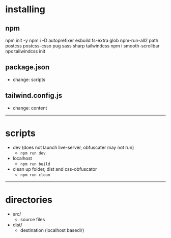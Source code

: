 # installing

## npm
npm init -y
npm i -D autoprefixer esbuild fs-extra glob npm-run-all2 path postcss postcss-csso pug sass sharp tailwindcss
npm i smooth-scrollbar
npx tailwindcss init

## package.json
- change: scripts

## tailwind.config.js
- change: content

---

# scripts

- dev (does not launch live-server, obfuscater may not run)
  - `npm run dev`
- localhost
  - `npm run build`
- clean up folder, dist and css-obfuscator
  - `npm run clean`

---

# directories
- src/
  - source files
- dist/
  - destination (localhost basedir)
